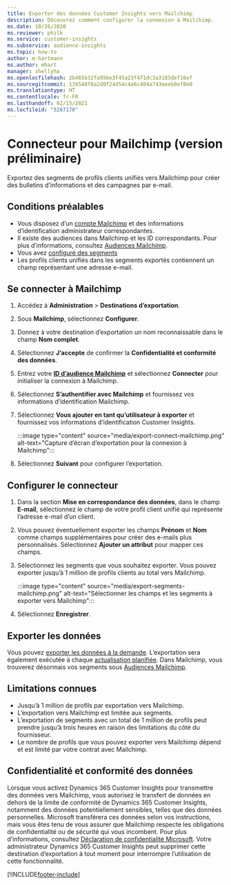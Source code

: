 ```yaml
---
title: Exporter des données Customer Insights vers Mailchimp
description: Découvrez comment configurer la connexion à Mailchimp.
ms.date: 10/26/2020
ms.reviewer: philk
ms.service: customer-insights
ms.subservice: audience-insights
ms.topic: how-to
author: m-hartmann
ms.author: mhart
manager: shellyha
ms.openlocfilehash: 2b465b32fa956e3f45a23f471dc3a3183def16ef
ms.sourcegitcommit: 139548f8a2d0f24d54c4a6c404a743eeeb8ef8e0
ms.translationtype: HT
ms.contentlocale: fr-FR
ms.lasthandoff: 02/15/2021
ms.locfileid: "5267170"
---
```

# <a name="connector-for-mailchimp-preview"></a>Connecteur pour Mailchimp (version préliminaire)

Exportez des segments de profils clients unifiés vers Mailchimp pour créer des bulletins d’informations et des campagnes par e-mail.

## <a name="prerequisites"></a>Conditions préalables

-   Vous disposez d’un [compte Mailchimp](https://mailchimp.com/) et des informations d’identification administrateur correspondantes.
-   Il existe des audiences dans Mailchimp et les ID correspondants. Pour plus d’informations, consultez [Audiences Mailchimp](https://mailchimp.com/help/create-audience/).
-   Vous avez [configuré des segments](segments.md)
-   Les profils clients unifiés dans les segments exportés contiennent un champ représentant une adresse e-mail.

## <a name="connect-to-mailchimp"></a>Se connecter à Mailchimp

1. Accédez à **Administration** > **Destinations d’exportation**.

1. Sous **Mailchimp**, sélectionnez **Configurer**.

1. Donnez à votre destination d’exportation un nom reconnaissable dans le champ **Nom complet**.

1. Sélectionnez **J’accepte** de confirmer la **Confidentialité et conformité des données**.

1. Entrez votre **[ID d’audience Mailchimp](https://mailchimp.com/help/find-audience-id/)** et sélectionnez **Connecter** pour initialiser la connexion à Mailchimp.

1. Sélectionnez **S’authentifier avec Mailchimp** et fournissez vos informations d’identification Mailchimp.

1. Sélectionnez **Vous ajouter en tant qu’utilisateur à exporter** et fournissez vos informations d’identification Customer Insights.

   :::image type="content" source="media/export-connect-mailchimp.png" alt-text="Capture d’écran d’exportation pour la connexion à Mailchimp":::

1. Sélectionnez **Suivant** pour configurer l’exportation.

## <a name="configure-the-connector"></a>Configurer le connecteur

1. Dans la section **Mise en correspondance des données**, dans le champ **E-mail**, sélectionnez le champ de votre profil client unifié qui représente l’adresse e-mail d’un client. 

1. Vous pouvez éventuellement exporter les champs **Prénom** et **Nom** comme champs supplémentaires pour créer des e-mails plus personnalisés. Sélectionnez **Ajouter un attribut** pour mapper ces champs.

1. Sélectionnez les segments que vous souhaitez exporter. Vous pouvez exporter jusqu’à 1 million de profils clients au total vers Mailchimp.

   :::image type="content" source="media/export-segments-mailchimp.png" alt-text="Sélectionner les champs et les segments à exporter vers Mailchimp":::

1. Sélectionnez **Enregistrer**.

## <a name="export-the-data"></a>Exporter les données

Vous pouvez [exporter les données à la demande](export-destinations.md). L’exportation sera également exécutée à chaque [actualisation planifiée](system.md#schedule-tab). Dans Mailchimp, vous trouverez désormais vos segments sous [Audiences Mailchimp](https://mailchimp.com/help/create-audience/).

## <a name="known-limitations"></a>Limitations connues

- Jusqu’à 1 million de profils par exportation vers Mailchimp.
- L’exportation vers Mailchimp est limitée aux segments.
- L’exportation de segments avec un total de 1 million de profils peut prendre jusqu’à trois heures en raison des limitations du côté du fournisseur. 
- Le nombre de profils que vous pouvez exporter vers Mailchimp dépend et est limité par votre contrat avec Mailchimp.

## <a name="data-privacy-and-compliance"></a>Confidentialité et conformité des données

Lorsque vous activez Dynamics 365 Customer Insights pour transmettre des données vers Mailchimp, vous autorisez le transfert de données en dehors de la limite de conformité de Dynamics 365 Customer Insights, notamment des données potentiellement sensibles, telles que des données personnelles. Microsoft transférera ces données selon vos instructions, mais vous êtes tenu de vous assurer que Mailchimp respecte les obligations de confidentialité ou de sécurité qui vous incombent. Pour plus d’informations, consultez [Déclaration de confidentialité Microsoft](https://go.microsoft.com/fwlink/?linkid=396732).
Votre administrateur Dynamics 365 Customer Insights peut supprimer cette destination d’exportation à tout moment pour interrompre l’utilisation de cette fonctionnalité.


[!INCLUDE[footer-include](../includes/footer-banner.md)]